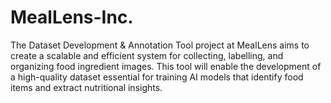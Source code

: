 # MealLens-Inc.
The Dataset Development &amp; Annotation Tool project at MealLens aims to create a scalable and efficient system for collecting, labelling, and organizing food ingredient images. This tool will enable the development of a high-quality dataset essential for training AI models that identify food items and extract nutritional insights.
